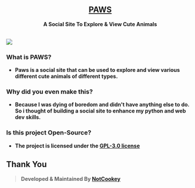 <h2 align="center"><a href="https://qtpaws.vercel.app/">PAWS</a></h2>
<p align="center"><b>A Social Site To Explore & View Cute Animals</b></p>
<br>
<kbd><img src="https://media.discordapp.net/attachments/969592495153492071/975845789848993842/unknown.png"></kbd>

### What is PAWS?
- **Paws is a social site that can be used to explore and view various different cute animals of different types.**
### Why did you even make this?
- **Because I was dying of boredom and didn't have anything else to do. So i thought of building a social site to enhance my python and web dev skills.**
### Is this project Open-Source?
- **The project is licensed under the [GPL-3.0 license](https://github.com/NotCookey/Paws/blob/main/LICENSE)**

## Thank You
> **Developed & Maintained By [NotCookey](https://github.com/NotCookey)**
